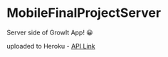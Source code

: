 # MobileFinalProjectServer
Server side of GrowIt App! 😀

uploaded to Heroku -  [API Link](https://mobile-final-project-server.herokuapp.com/)
